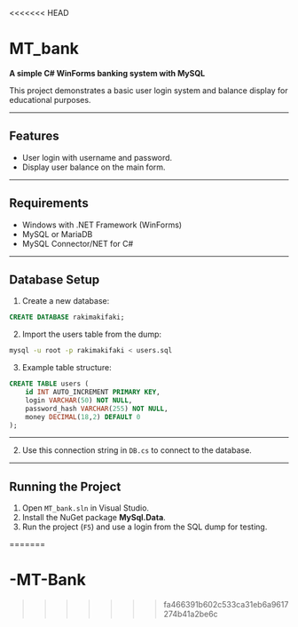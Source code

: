 <<<<<<< HEAD
# MT\_bank

**A simple C# WinForms banking system with MySQL**

This project demonstrates a basic user login system and balance display for educational purposes.

---

## Features

* User login with username and password.
* Display user balance on the main form.

---

## Requirements

* Windows with .NET Framework (WinForms)
* MySQL or MariaDB
* MySQL Connector/NET for C#

---

## Database Setup

1. Create a new database:

```sql
CREATE DATABASE rakimakifaki;
```

2. Import the users table from the dump:

```bash
mysql -u root -p rakimakifaki < users.sql
```

3. Example table structure:

```sql
CREATE TABLE users (
    id INT AUTO_INCREMENT PRIMARY KEY,
    login VARCHAR(50) NOT NULL,
    password_hash VARCHAR(255) NOT NULL,
    money DECIMAL(18,2) DEFAULT 0
);
```

---

2. Use this connection string in `DB.cs` to connect to the database.

---

## Running the Project

1. Open `MT_bank.sln` in Visual Studio.
2. Install the NuGet package **MySql.Data**.
4. Run the project (`F5`) and use a login from the SQL dump for testing.

=======
# -MT-Bank
>>>>>>> fa466391b602c533ca31eb6a9617274b41a2be6c
